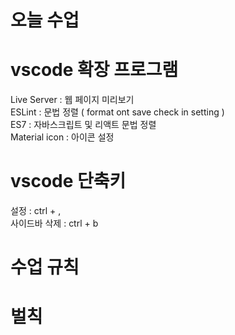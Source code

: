 # 오늘 수업

# vscode  확장 프로그램
Live Server : 웹 페이지 미리보기   
ESLint : 문법 정렬 ( format ont save  check in setting )   
ES7 : 자바스크립트 및 리액트 문법 정렬   
Material icon : 아이콘 설정   

# vscode 단축키
설정 : ctrl + ,    
사이드바 삭제 : ctrl + b   


# 수업 규칙

# 벌칙
